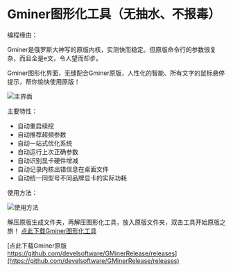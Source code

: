 # Gminer图形化工具（无抽水、不报毒）

编程缘由：

Gminer是俄罗斯大神写的原版内核，实测快而稳定。但原版命令行的参数很复杂，而且全是e文，令人望而却步。

Gminer图形化界面，无缝配合Gminer原版，人性化的智能、所有文字的鼠标悬停提示，帮你愉快使用原版！


![主界面](https://github.com/MagicXC/GminerUITool/blob/main/ui.jpg)

主要特性：
* 自动重启续挖
* 自动推荐超频参数
* 自动一站式优化系统
* 自动运行上次正确参数
* 自动识别显卡硬件增减
* 自动记录内核出错信息在桌面文件
* 自动统一同型号不同品牌显卡的实际功耗

使用方法：

![使用方法](https://github.com/MagicXC/GminerUITool/blob/main/use.jpg)

解压原版生成文件夹，再解压图形化工具，放入原版文件夹，双击工具开始原版之旅！ [点此下载Gminer图形化工具](https://github.com/MagicXC/GminerUITool/releases)

[点此下载Gminer原版 https://github.com/develsoftware/GMinerRelease/releases](https://github.com/develsoftware/GMinerRelease/releases)
